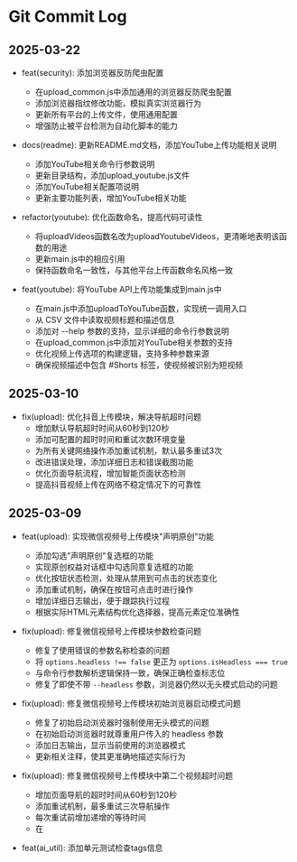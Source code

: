 # Git Commit Log

## 2025-03-22
- feat(security): 添加浏览器反防爬虫配置
  - 在upload_common.js中添加通用的浏览器反防爬虫配置
  - 添加浏览器指纹修改功能，模拟真实浏览器行为
  - 更新所有平台的上传文件，使用通用配置
  - 增强防止被平台检测为自动化脚本的能力

- docs(readme): 更新README.md文档，添加YouTube上传功能相关说明
  - 添加YouTube相关命令行参数说明
  - 更新目录结构，添加upload_youtube.js文件
  - 添加YouTube相关配置项说明
  - 更新主要功能列表，增加YouTube相关功能

- refactor(youtube): 优化函数命名，提高代码可读性
  - 将uploadVideos函数名改为uploadYoutubeVideos，更清晰地表明该函数的用途
  - 更新main.js中的相应引用
  - 保持函数命名一致性，与其他平台上传函数命名风格一致

- feat(youtube): 将YouTube API上传功能集成到main.js中
  - 在main.js中添加uploadToYouTube函数，实现统一调用入口
  - 从 CSV 文件中读取视频标题和描述信息
  - 添加对 --help 参数的支持，显示详细的命令行参数说明
  - 在upload_common.js中添加对YouTube相关参数的支持
  - 优化视频上传选项的构建逻辑，支持多种参数来源
  - 确保视频描述中包含 #Shorts 标签，使视频被识别为短视频

## 2025-03-10
- fix(upload): 优化抖音上传模块，解决导航超时问题
  - 增加默认导航超时时间从60秒到120秒
  - 添加可配置的超时时间和重试次数环境变量
  - 为所有关键网络操作添加重试机制，默认最多重试3次
  - 改进错误处理，添加详细日志和错误截图功能
  - 优化页面导航流程，增加智能页面状态检测
  - 提高抖音视频上传在网络不稳定情况下的可靠性

## 2025-03-09
- feat(upload): 实现微信视频号上传模块"声明原创"功能
  - 添加勾选"声明原创"复选框的功能
  - 实现原创权益对话框中勾选同意复选框的功能
  - 优化按钮状态检测，处理从禁用到可点击的状态变化
  - 添加重试机制，确保在按钮可点击时进行操作
  - 增加详细日志输出，便于跟踪执行过程
  - 根据实际HTML元素结构优化选择器，提高元素定位准确性

- fix(upload): 修复微信视频号上传模块参数检查问题
  - 修复了使用错误的参数名称检查的问题
  - 将 `options.headless !== false` 更正为 `options.isHeadless === true`
  - 与命令行参数解析逻辑保持一致，确保正确检查标志位
  - 修复了即使不带 `--headless` 参数，浏览器仍然以无头模式启动的问题

- fix(upload): 修复微信视频号上传模块初始浏览器启动模式问题
  - 修复了初始启动浏览器时强制使用无头模式的问题
  - 在初始启动浏览器时就尊重用户传入的 headless 参数
  - 添加日志输出，显示当前使用的浏览器模式
  - 更新相关注释，使其更准确地描述实际行为

- fix(upload): 修复微信视频号上传模块中第二个视频超时问题
  - 增加页面导航的超时时间从60秒到120秒
  - 添加重试机制，最多重试三次导航操作
  - 每次重试前增加递增的等待时间
  - 在

- feat(ai_util): 添加单元测试检查tags信息
